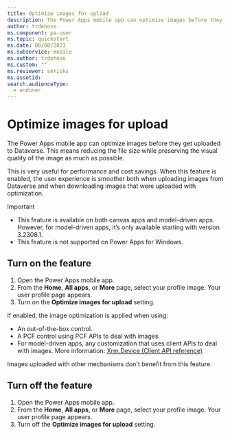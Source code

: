 ```yaml
---
title: Optimize images for upload
description: The Power Apps mobile app can optimize images before they get uploaded to Dataverse. 
author: trdehove
ms.component: pa-user
ms.topic: quickstart
ms.date: 08/08/2023
ms.subservice: mobile
ms.author: trdehove
ms.custom: ""
ms.reviewer: sericks
ms.assetid: 
search.audienceType: 
  - enduser
---
```


# Optimize images for upload

The Power Apps mobile app can optimize images before they get uploaded to Dataverse. This means reducing the file size while preserving the visual quality of the image as much as possible.

This is very useful for performance and cost savings. When this feature is enabled, the user experience is smoother both when uploading images from Dataverse and when downloading images that were uploaded with optimization.

> [!Important]
> -	This feature is available on both canvas apps and model-driven apps. However, for model-driven apps, it’s only available starting with version 3.2308.1.
> -	This feature is not supported on Power Apps for Windows.

## Turn on the feature

1. Open the Power Apps mobile app.
1. From the **Home**, **All apps**, or **More** page, select your profile image. Your user profile page appears.
1. Turn on the **Optimize images for upload** setting.
    
If enabled, the image optimization is applied when using:
-	An out-of-the-box control.
-	A PCF control using PCF APIs to deal with images.
-	For model-driven apps, any customization that uses client APIs to deal with images. More information: [Xrm.Device (Client API reference)](/power-apps/developer/model-driven-apps/clientapi/reference/xrm-device)

Images uploaded with other mechanisms don't benefit from this feature. 

## Turn off the feature
1. Open the Power Apps mobile app.
1. From the **Home**, **All apps**, or **More** page, select your profile image. Your user profile page appears.
1. Turn off the **Optimize images for upload** setting.
